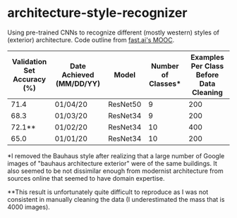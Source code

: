 # architecture-style-recognizer

Using pre-trained CNNs to recognize different (mostly western) styles of (exterior) architecture. Code outline from [fast.ai's MOOC](https://course.fast.ai/). 

Validation Set Accuracy (%)   | Date Achieved (MM/DD/YY) | Model    | Number of Classes\* | Examples Per Class Before Data Cleaning
|-----------------------------|--------------------------|----------|---------------------|----------------------------------------
| 71.4                        | 01/04/20                 | ResNet50 | 9                   | 200
| 68.3                        | 01/03/20                 | ResNet34 | 9                   | 200
| 72.1\*\*                    | 01/02/20                 | ResNet34 | 10	          | 400
| 65.0                        | 01/01/20                 | ResNet34 | 10                  | 200

\*I removed the Bauhaus style after realizing that a large number of Google images of "bauhaus architecture exterior" were of the same buildings. It also seemed to be not dissimilar enough from modernist architecture from sources online that seemed to have domain expertise.

\*\*This result is unfortunately quite difficult to reproduce as I was not consistent in manually cleaning the data (I underestimated the mass that is 4000 images).

